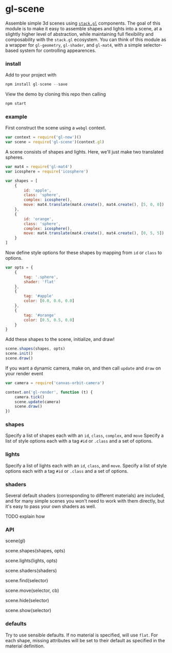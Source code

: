 # gl-scene

Assemble simple 3d scenes using [`stack.gl`](http://stack.gl) components. The goal of this module is to make it easy to assemble shapes and lights into a scene, at a slightly higher level of abstraction, while maintaining full flexibility and composability with the `stack.gl` ecosystem. You can think of this module as a wrapper for `gl-geometry`, `gl-shader`, and `gl-mat4`, with a simple selector-based system for controlling appearences.

### install

Add to your project with

```javascript
npm install gl-scene --save
```

View the demo by cloning this repo then calling

```javascript
npm start
```

### example

First construct the scene using a `webgl` context.

```javascript
var context = require('gl-now')()
var scene = require('gl-scene')(context.gl)
```

A scene consists of shapes and lights. Here, we'll just make two translated spheres.

```javascript
var mat4 = require('gl-mat4')
var icosphere = require('icosphere')

var shapes = [
	{
		id: 'apple',
		class: 'sphere',
		complex: icosphere(),
		move: mat4.translate(mat4.create(), mat4.create(), [5, 0, 0])
	},
	{
		id: 'orange',
		class: 'sphere',
		complex: icosphere(),
		move: mat4.translate(mat4.create(), mat4.create(), [0, 5, 5])
	}
]
```

Now define style options for these shapes by mapping from `id` or `class` to options.

```javascript
var opts = {
	{
		tag: '.sphere',
		shader: 'flat'
	},
	{
		tag: '#apple'
		color: [0.0, 0.6, 0.0]
	},
	{
		tag: '#orange'
		color: [0.5, 0.5, 0.0]
	}
}
```

Add these shapes to the scene, initialize, and draw!

```javascript
scene.shapes(shapes, opts)
scene.init()
scene.draw()
```

If you want a dynamic camera, make on, and then call `update` and `draw` on your render event

```javascript
var camera = require('canvas-orbit-camera')

context.on('gl-render', function (t) {
	camera.tick()
	scene.update(camera)
	scene.draw()	
})
```

### shapes

Specify a list of shapes each with an `id`, `class`, `complex`, and `move`
Specify a list of style options each with a tag `#id` or `.class` and a set of options.

### lights

Specify a list of lights each with an `id`, `class`, and `move`.
Specify a list of style options each with a tag `#id` or `.class` and a set of options.

### shaders

Several default shaders (corresponding to different materials) are included, and for many simple scenes you won't need to work with them directly, but it's easy to pass your own shaders as well.

TODO explain how

### API

scene(gl)

scene.shapes(shapes, opts)

scene.lights(lights, opts)

scene.shaders(shaders)

scene.find(selector)

scene.move(selector, cb)

scene.hide(selector)

scene.show(selector)

### defaults

Try to use sensible defaults. If no material is specified, will use `flat`. For each shape, missing attributes will be set to their default as specified in the material definition.